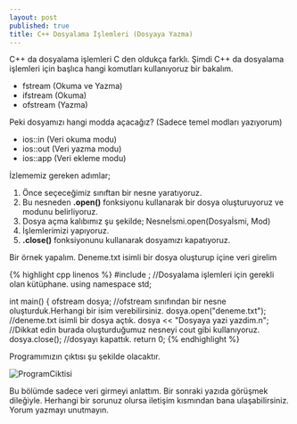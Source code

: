 ```yaml
---
layout: post
published: true
title: C++ Dosyalama İşlemleri (Dosyaya Yazma)
---
```

C++ da dosyalama işlemleri C den oldukça farklı. Şimdi C++ da dosyalama işlemleri için başlıca hangi komutları kullanıyoruz bir bakalım.

  * fstream (Okuma ve Yazma)
  * ifstream (Okuma)
  * ofstream (Yazma)

Peki dosyamızı hangi modda açacağız? (Sadece temel modları yazıyorum)

  * ios::in (Veri okuma modu)
  * ios::out (Veri yazma modu)
  * ios::app (Veri ekleme modu)

İzlememiz gereken adımlar;

  1. Önce seçeceğimiz sınıftan bir nesne yaratıyoruz.
  2. Bu nesneden **.open()** fonksiyonu kullanarak bir dosya oluşturuyoruz ve modunu belirliyoruz.
  3. Dosya açma kalıbımız şu şekilde; Nesneİsmi.open(Dosyaİsmi, Mod)
  4. İşlemlerimizi yapıyoruz.
  5. **.close()** fonksiyonunu kullanarak dosyamızı kapatıyoruz.

Bir örnek yapalım. Deneme.txt isimli bir dosya oluşturup içine veri girelim

{% highlight cpp linenos %}
#include <fstream>; //Dosyalama işlemleri için gerekli olan kütüphane.
using namespace std;

int main() {
  ofstream dosya; //ofstream sınıfından bir nesne oluşturduk.Herhangi bir isim verebilirsiniz.
  dosya.open("deneme.txt"); //deneme.txt isimli bir dosya açtık.
  dosya << "Dosyaya yazi yazdim.n"; //Dikkat edin burada oluşturduğumuz nesneyi cout gibi kullanıyoruz.
  dosya.close(); //dosyayı kapattık.
  return 0;
{% endhighlight %}

Programımızın çıktısı şu şekilde olacaktır.

![ProgramCiktisi]({{site.baseurl}}/img/denmee.png)

Bu bölümde sadece veri girmeyi anlattım. Bir sonraki yazıda görüşmek dileğiyle. Herhangi bir sorunuz olursa iletişim kısmından bana ulaşabilirsiniz. Yorum yazmayı unutmayın.
